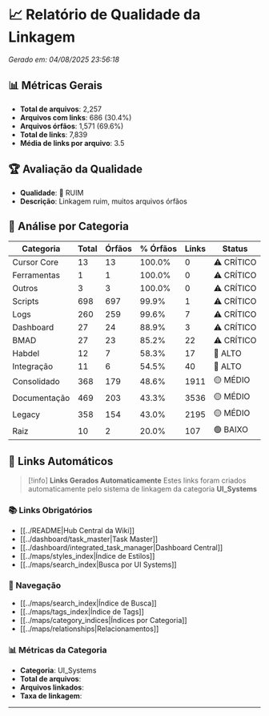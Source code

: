 # 📈 Relatório de Qualidade da Linkagem

*Gerado em: 04/08/2025 23:56:18*

## 📊 Métricas Gerais

- **Total de arquivos**: 2,257
- **Arquivos com links**: 686 (30.4%)
- **Arquivos órfãos**: 1,571 (69.6%)
- **Total de links**: 7,839
- **Média de links por arquivo**: 3.5

## 🏆 Avaliação da Qualidade

- **Qualidade**: 🔴 RUIM
- **Descrição**: Linkagem ruim, muitos arquivos órfãos

## 📂 Análise por Categoria

| Categoria | Total | Órfãos | % Órfãos | Links | Status |
|-----------|-------|--------|----------|-------|--------|
| Cursor Core | 13 | 13 | 100.0% | 0 | ⚠️ CRÍTICO |
| Ferramentas | 1 | 1 | 100.0% | 0 | ⚠️ CRÍTICO |
| Outros | 3 | 3 | 100.0% | 0 | ⚠️ CRÍTICO |
| Scripts | 698 | 697 | 99.9% | 1 | ⚠️ CRÍTICO |
| Logs | 260 | 259 | 99.6% | 7 | ⚠️ CRÍTICO |
| Dashboard | 27 | 24 | 88.9% | 3 | ⚠️ CRÍTICO |
| BMAD | 27 | 23 | 85.2% | 22 | ⚠️ CRÍTICO |
| Habdel | 12 | 7 | 58.3% | 17 | 🔴 ALTO |
| Integração | 11 | 6 | 54.5% | 40 | 🔴 ALTO |
| Consolidado | 368 | 179 | 48.6% | 1911 | 🟡 MÉDIO |
| Documentação | 469 | 203 | 43.3% | 3536 | 🟡 MÉDIO |
| Legacy | 358 | 154 | 43.0% | 2195 | 🟡 MÉDIO |
| Raiz | 10 | 2 | 20.0% | 107 | 🟢 BAIXO |

## 🔗 **Links Automáticos**

> [!info] **Links Gerados Automaticamente**
> Estes links foram criados automaticamente pelo sistema de linkagem da categoria **UI_Systems**

### **📚 Links Obrigatórios**
- [[../README|Hub Central da Wiki]]
- [[../dashboard/task_master|Task Master]]
- [[../dashboard/integrated_task_manager|Dashboard Central]]
- [[../maps/styles_index|Índice de Estilos]]
- [[../maps/search_index|Busca por UI Systems]]

### **🧭 Navegação**
- [[../maps/search_index|Índice de Busca]]
- [[../maps/tags_index|Índice de Tags]]
- [[../maps/category_indices|Índices por Categoria]]
- [[../maps/relationships|Relacionamentos]]

### **📊 Métricas da Categoria**
- **Categoria**: UI_Systems
- **Total de arquivos**: <!-- Contador automático -->
- **Arquivos linkados**: <!-- Contador automático -->
- **Taxa de linkagem**: <!-- Percentual automático -->

---

